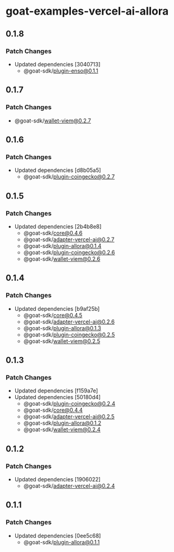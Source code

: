 # goat-examples-vercel-ai-allora

## 0.1.8

### Patch Changes

- Updated dependencies [3040713]
  - @goat-sdk/plugin-enso@0.1.1

## 0.1.7

### Patch Changes

- @goat-sdk/wallet-viem@0.2.7

## 0.1.6

### Patch Changes

- Updated dependencies [d8b05a5]
  - @goat-sdk/plugin-coingecko@0.2.7

## 0.1.5

### Patch Changes

- Updated dependencies [2b4b8e8]
  - @goat-sdk/core@0.4.6
  - @goat-sdk/adapter-vercel-ai@0.2.7
  - @goat-sdk/plugin-allora@0.1.4
  - @goat-sdk/plugin-coingecko@0.2.6
  - @goat-sdk/wallet-viem@0.2.6

## 0.1.4

### Patch Changes

- Updated dependencies [b9af25b]
  - @goat-sdk/core@0.4.5
  - @goat-sdk/adapter-vercel-ai@0.2.6
  - @goat-sdk/plugin-allora@0.1.3
  - @goat-sdk/plugin-coingecko@0.2.5
  - @goat-sdk/wallet-viem@0.2.5

## 0.1.3

### Patch Changes

- Updated dependencies [f159a7e]
- Updated dependencies [50180d4]
  - @goat-sdk/plugin-coingecko@0.2.4
  - @goat-sdk/core@0.4.4
  - @goat-sdk/adapter-vercel-ai@0.2.5
  - @goat-sdk/plugin-allora@0.1.2
  - @goat-sdk/wallet-viem@0.2.4

## 0.1.2

### Patch Changes

- Updated dependencies [1906022]
  - @goat-sdk/adapter-vercel-ai@0.2.4

## 0.1.1

### Patch Changes

- Updated dependencies [0ee5c68]
  - @goat-sdk/plugin-allora@0.1.1
